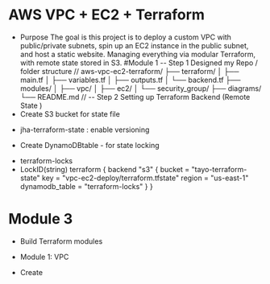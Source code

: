 # AWS VPC + EC2 + Terraform
* Purpose
The goal is this project is to deploy a custom VPC with public/private subnets, spin up an EC2 instance in the public subnet, and host a static website. 
Managing everything via modular Terraform, with remote state stored in S3.
#Module 1
-- Step 1
Designed my Repo / folder structure
//
aws-vpc-ec2-terraform/
├── terraform/
│   ├── main.tf
│   ├── variables.tf
│   ├── outputs.tf
│   └── backend.tf
├── modules/
│   ├── vpc/
│   ├── ec2/
│   └── security_group/
├── diagrams/
└── README.md
//
-- Step 2
Setting up Terraform Backend (Remote State )
* Create S3 bucket for state file
- jha-terraform-state : enable versioning
* Create DynamoDBtable - for state locking
- terraform-locks
- LockID(string)
terraform {
 backend "s3" {
   bucket         = "tayo-terraform-state"
   key            = "vpc-ec2-deploy/terraform.tfstate"
   region         = "us-east-1"
   dynamodb_table = "terraform-locks"
 }
}
# Module 3
- Build Terraform modules
* Module 1: VPC
- Create 




